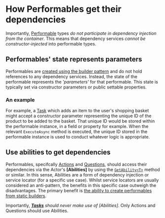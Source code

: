 # How Performables get their dependencies

Importantly, [Performable] types _do not participate in dependency injection from the container_.
This means that dependency services _cannot be constructor-injected_ into performable types.

## Performables' state represents parameters

Performables are [created using the builder pattern] and do not hold references to any dependency services.
Instead, the state of the performable represents the _'parameters'_ for that performable.
This state is typically set via constructor parameters or public settable properties.

### An example

For example, a [Task] which adds an item to the user's shopping basket might accept a constructor parameter representing the unique ID of the product to be added to the basket.
That unique ID would be stored within the performable instance, in a field or property for example.
When the relevant `ExecuteAsync` method is executed, the unique ID stored in the performable instance is used to conduct whatever logic is appropriate.

## Use abilities to get dependencies

Performables, specifcally [Actions] and [Questions], should access their dependencies via the Actor's **[Abilities]** by using the [`GetAbility<T>`] method or similar.
In this sense, Abilities are a form of dependency injection or service locator (for a specific use case).
Whilst service locators are usually considered an anti-pattern, the benefits in this specific case outweigh the disadvantages.
The primary benefit is [the ability to create performables from static builders].

Importantly, _**[Tasks]** should never make use of [Abilities]_.
Only Actions and Questions should use Abilities.

[Performable]: ../../glossary/Performable.md
[created using the builder pattern]: ../builderPattern/index.md
[Task]: ../../glossary/Task.md
[Actions]: ../../glossary/Action.md
[Questions]: ../../glossary/Question.md
[`GetAbility<T>`]: xref:CSF.Screenplay.ActorExtensions.GetAbility``1(CSF.Screenplay.ICanPerform)
[the ability to create performables from static builders]: ../builderPattern/index.md
[Tasks]: ../../glossary/Task.md
